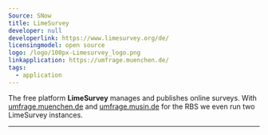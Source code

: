 ```yaml
---
Source: SNow
title: LimeSurvey
developer: null
developerlink: https://www.limesurvey.org/de/
licensingmodel: open source
logo: /logo/100px-Limesurvey_logo.png
linkapplication: https://umfrage.muenchen.de/
tags:
  - application
---
```


The free platform **LimeSurvey** manages and publishes online surveys.
With [umfrage.muenchen.de](https://umfrage.muenchen.de) and [umfrage.musin.de](https://umfrage.musin.de/) for the RBS we even run two LimeSurvey instances.

---
